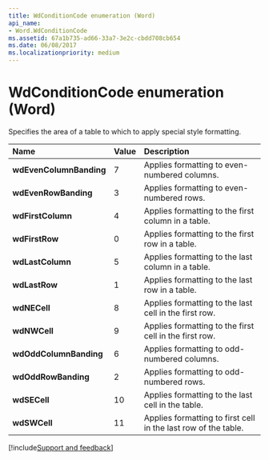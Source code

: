```yaml
---
title: WdConditionCode enumeration (Word)
api_name:
- Word.WdConditionCode
ms.assetid: 67a1b735-ad66-33a7-3e2c-cbdd708cb654
ms.date: 06/08/2017
ms.localizationpriority: medium
---
```



# WdConditionCode enumeration (Word)

Specifies the area of a table to which to apply special style formatting.



|Name|Value|Description|
|:-----|:-----|:-----|
| **wdEvenColumnBanding**|7|Applies formatting to even-numbered columns.|
| **wdEvenRowBanding**|3|Applies formatting to even-numbered rows.|
| **wdFirstColumn**|4|Applies formatting to the first column in a table.|
| **wdFirstRow**|0|Applies formatting to the first row in a table.|
| **wdLastColumn**|5|Applies formatting to the last column in a table.|
| **wdLastRow**|1|Applies formatting to the last row in a table.|
| **wdNECell**|8|Applies formatting to the last cell in the first row.|
| **wdNWCell**|9|Applies formatting to the first cell in the first row.|
| **wdOddColumnBanding**|6|Applies formatting to odd-numbered columns.|
| **wdOddRowBanding**|2|Applies formatting to odd-numbered rows.|
| **wdSECell**|10|Applies formatting to the last cell in the table.|
| **wdSWCell**|11|Applies formatting to first cell in the last row of the table.|

[!include[Support and feedback](~/includes/feedback-boilerplate.md)]